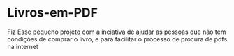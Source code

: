 # Livros-em-PDF
Fiz Esse pequeno projeto com a inciativa de ajudar as pessoas que não tem condições de comprar o livro, e para facilitar o processo de procura de pdfs na internet
